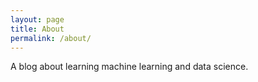```yaml
---
layout: page
title: About
permalink: /about/
---
```


A blog about learning machine learning and data science.

[github]: https://github.com/golubitsky